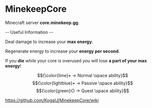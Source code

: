 # MinekeepCore
Minecraft server **core.minekeep.gg**.

-- Useful Information --

Deal damage to increase your **max energy**.

Regenerate energy to increase your **energy per second**.

If you **die** while your core is overused you will lose **a part of your max energy**!

$${\color{lime}• -> Normal \space ability}$$
$${\color{lightblue}• -> Passive \space ability}$$
$${\color{green}○ -> Quest \space ability}$$

https://github.com/KogaIJ/MinekeepCore/wiki
